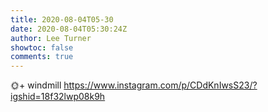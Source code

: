 ```yaml
---
title: 2020-08-04T05-30
date: 2020-08-04T05:30:24Z
author: Lee Turner
showtoc: false
comments: true
---
```


🌞+ windmill https://www.instagram.com/p/CDdKnIwsS23/?igshid=18f32lwp08k9h

